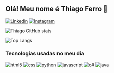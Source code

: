 ## Olá! Meu nome é Thiago Ferro 👋


[![Linkedin](https://img.shields.io/badge/LinkedIn-0077B5?style=for-the-badge&logo=linkedin&logoColor=white)](https://www.linkedin.com/in/thiago-ferro-souza-aa5769241/)
[![Instagram](https://img.shields.io/badge/Instagram-E4405F?style=for-the-badge&logo=instagram&logoColor=white)](https://www.instagram.com/thiiferro/profilecard/?igsh=dmFxdXhtMmU2OHVw)

![Thiago GitHub stats](https://github-readme-stats.vercel.app/api?username=thiiferro&show_icons=true&theme=dark)

![Top Langs](https://github-readme-stats.vercel.app/api/top-langs/?username=thiiferro&layout=compact)

### Tecnologias usadas no meu dia

<div style="display: inline_block">
    <img align="center" alt="html5" src="https://img.shields.io/badge/HTML5-E34F26?style=for-the-badge&logo=html5&logoColor=white"/>
    <img align="center" alt="css" src="https://img.shields.io/badge/CSS3-1572B6?style=for-the-badge&logo=css3&logoColor=white"/>
    <img align="center" alt="python" src="https://img.shields.io/badge/Python-14354C?style=for-the-badge&logo=python&logoColor=white"/>
    <img align="center" alt="javascript" src="https://img.shields.io/badge/JavaScript-323330?style=for-the-badge&logo=javascript&logoColor=F7DF1Ee"/>
    <img align="center" alt="c#" src="https://img.shields.io/badge/C%23-239120?style=for-the-badge&logo=c-sharp&logoColor=white"/>
    <img align="center" alt="java" src="https://img.shields.io/badge/Java-ED8B00?style=for-the-badge&logo=openjdk&logoColor=white"/>
</div>
